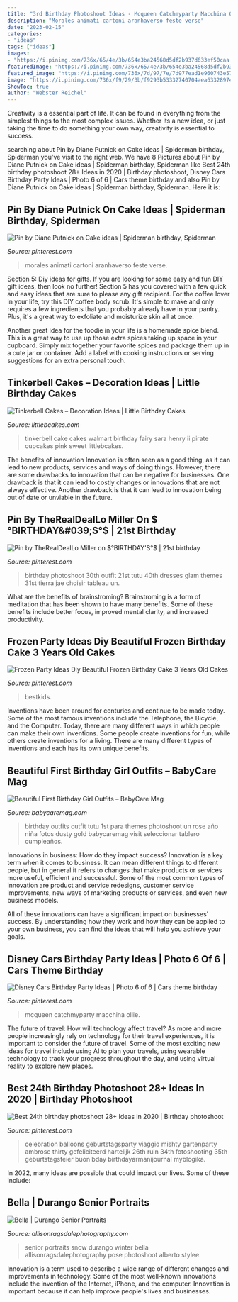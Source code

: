 ```yaml
---
title: "3rd Birthday Photoshoot Ideas - Mcqueen Catchmyparty Macchina Ollie"
description: "Morales animati cartoni aranhaverso feste verse"
date: "2023-02-15"
categories:
- "ideas"
tags: ["ideas"]
images:
- "https://i.pinimg.com/736x/65/4e/3b/654e3ba24568d5df2b937d633ef50caa.jpg"
featuredImage: "https://i.pinimg.com/736x/65/4e/3b/654e3ba24568d5df2b937d633ef50caa.jpg"
featured_image: "https://i.pinimg.com/736x/7d/97/7e/7d977ead1e960743e57ec16998ea5ca1.jpg"
image: "https://i.pinimg.com/736x/f9/29/3b/f9293b53332740704aea63328974bd42.jpg"
ShowToc: true
author: "Webster Reichel"
---
```



Creativity is a essential part of life. It can be found in everything from the simplest things to the most complex issues. Whether its a new idea, or just taking the time to do something your own way, creativity is essential to success.

	

		
searching about Pin by Diane Putnick on Cake ideas | Spiderman birthday, Spiderman you've visit to the right web. We have 8 Pictures about Pin by Diane Putnick on Cake ideas | Spiderman birthday, Spiderman like Best 24th birthday photoshoot 28+ Ideas in 2020 | Birthday photoshoot, Disney Cars Birthday Party Ideas | Photo 6 of 6 | Cars theme birthday and also Pin by Diane Putnick on Cake ideas | Spiderman birthday, Spiderman. Here it is:
		
    
## Pin By Diane Putnick On Cake Ideas | Spiderman Birthday, Spiderman

<img loading=lazy src="https://i.pinimg.com/736x/a7/ed/c7/a7edc7051fdbda74be663796f54f7742.jpg" onerror="this.onerror=null;this.src='https://tse3.mm.bing.net/th?id=OIP.dwTMYiZcGZ2QYgFHbx58HQHaJ3&amp;pid=15.1';" alt="Pin by Diane Putnick on Cake ideas | Spiderman birthday, Spiderman">

_Source: pinterest.com_

>morales animati cartoni aranhaverso feste verse. 

	

Section 5: Diy ideas for gifts.
If you are looking for some easy and fun DIY gift ideas, then look no further! Section 5 has you covered with a few quick and easy ideas that are sure to please any gift recipient.
For the coffee lover in your life, try this DIY coffee body scrub. It's simple to make and only requires a few ingredients that you probably already have in your pantry. Plus, it's a great way to exfoliate and moisturize skin all at once.

Another great idea for the foodie in your life is a homemade spice blend. This is a great way to use up those extra spices taking up space in your cupboard. Simply mix together your favorite spices and package them up in a cute jar or container. Add a label with cooking instructions or serving suggestions for an extra personal touch.

    
## Tinkerbell Cakes – Decoration Ideas | Little Birthday Cakes

<img loading=lazy src="http://www.littlebcakes.com/wp-content/uploads/2013/08/Walmart-Tinkerbell-Cake-768x1024.jpg" onerror="this.onerror=null;this.src='https://tse4.mm.bing.net/th?id=OIP.knysge9UpCxgPQzGqIa3WAHaJ4&amp;pid=15.1';" alt="Tinkerbell Cakes – Decoration Ideas | Little Birthday Cakes">

_Source: littlebcakes.com_

>tinkerbell cake cakes walmart birthday fairy sara henry ii pirate cupcakes pink sweet littlebcakes. 

	

The benefits of innovation
Innovation is often seen as a good thing, as it can lead to new products, services and ways of doing things. However, there are some drawbacks to innovation that can be negative for businesses. One drawback is that it can lead to costly changes or innovations that are not always effective. Another drawback is that it can lead to innovation being out of date or unviable in the future.

    
## Pin By TheRealDealLo Miller On $°BIRTHDAY&#039;S°$ | 21st Birthday

<img loading=lazy src="https://i.pinimg.com/736x/3d/63/04/3d6304a065a6dfaff89a3dc15097a303.jpg" onerror="this.onerror=null;this.src='https://tse4.mm.bing.net/th?id=OIP.AJyNyX813h-goqcRMKG6ogHaK2&amp;pid=15.1';" alt="Pin by TheRealDealLo Miller on $°BIRTHDAY&#039;S°$ | 21st birthday">

_Source: pinterest.com_

>birthday photoshoot 30th outfit 21st tutu 40th dresses glam themes 31st tierra jae choisir tableau un. 

	

What are the benefits of brainstroming?
Brainstroming is a form of meditation that has been shown to have many benefits. Some of these benefits include better focus, improved mental clarity, and increased productivity.

    
## Frozen Party Ideas Diy Beautiful Frozen Birthday Cake 3 Years Old Cakes

<img loading=lazy src="https://i.pinimg.com/736x/f9/29/3b/f9293b53332740704aea63328974bd42.jpg" onerror="this.onerror=null;this.src='https://tse1.mm.bing.net/th?id=OIP.Q6xkMsG8u5Ak2Sj7Dl5OTAHaJ3&amp;pid=15.1';" alt="Frozen Party Ideas Diy Beautiful Frozen Birthday Cake 3 Years Old Cakes">

_Source: pinterest.com_

>bestkids. 

	

Inventions have been around for centuries and continue to be made today. Some of the most famous inventions include the Telephone, the Bicycle, and the Computer. Today, there are many different ways in which people can make their own inventions. Some people create inventions for fun, while others create inventions for a living. There are many different types of inventions and each has its own unique benefits.

    
## Beautiful First Birthday Girl Outfits – BabyCare Mag

<img loading=lazy src="https://www.babycaremag.com/wp-content/uploads/2018/01/First-Birthday-Baby-Girl-Outfit-4.jpg" onerror="this.onerror=null;this.src='https://tse1.mm.bing.net/th?id=OIP.STi6hx3MULrn7YLdm48plwHaLF&amp;pid=15.1';" alt="Beautiful First Birthday Girl Outfits – BabyCare Mag">

_Source: babycaremag.com_

>birthday outfits outfit tutu 1st para themes photoshoot un rose año niña fotos dusty gold babycaremag visit seleccionar tablero cumpleaños. 

	

Innovations in business: How do they impact success?
Innovation is a key term when it comes to business. It can mean different things to different people, but in general it refers to changes that make products or services more useful, efficient and successful.
Some of the most common types of innovation are product and service redesigns, customer service improvements, new ways of marketing products or services, and even new business models.

All of these innovations can have a significant impact on businesses' success. By understanding how they work and how they can be applied to your own business, you can find the ideas that will help you achieve your goals.

    
## Disney Cars Birthday Party Ideas | Photo 6 Of 6 | Cars Theme Birthday

<img loading=lazy src="https://i.pinimg.com/736x/7d/97/7e/7d977ead1e960743e57ec16998ea5ca1.jpg" onerror="this.onerror=null;this.src='https://tse3.mm.bing.net/th?id=OIP.OZCkwfWvzD4EWyZzotZe-wHaIT&amp;pid=15.1';" alt="Disney Cars Birthday Party Ideas | Photo 6 of 6 | Cars theme birthday">

_Source: pinterest.com_

>mcqueen catchmyparty macchina ollie. 

	

The future of travel: How will technology affect travel?
As more and more people increasingly rely on technology for their travel experiences, it is important to consider the future of travel. Some of the most exciting new ideas for travel include using AI to plan your travels, using wearable technology to track your progress throughout the day, and using virtual reality to explore new places.

    
## Best 24th Birthday Photoshoot 28+ Ideas In 2020 | Birthday Photoshoot

<img loading=lazy src="https://i.pinimg.com/736x/65/4e/3b/654e3ba24568d5df2b937d633ef50caa.jpg" onerror="this.onerror=null;this.src='https://tse4.mm.bing.net/th?id=OIP.PATKZlMyK8Vnt2Zqw76vfwAAAA&amp;pid=15.1';" alt="Best 24th birthday photoshoot 28+ Ideas in 2020 | Birthday photoshoot">

_Source: pinterest.com_

>celebration balloons geburtstagsparty viaggio mishty gartenparty ambrose thirty gefeliciteerd hartelijk 26th ruin 34th fotoshooting 35th geburtstagsfeier buon bday birthdayarmanijournal myblogika. 

	

In 2022, many ideas are possible that could impact our lives. Some of these include: 

    
## Bella | Durango Senior Portraits

<img loading=lazy src="https://allisonragsdalephotography.com/wp-content/uploads/2013/04/allisonragsdalephotography-7126.jpg" onerror="this.onerror=null;this.src='https://tse3.mm.bing.net/th?id=OIP.AbNSXkcO5WNNDzk29AyFLQHaLI&amp;pid=15.1';" alt="Bella | Durango Senior Portraits">

_Source: allisonragsdalephotography.com_

>senior portraits snow durango winter bella allisonragsdalephotography pose photoshoot alberto stylee. 

	

Innovation is a term used to describe a wide range of different changes and improvements in technology. Some of the most well-known innovations include the invention of the Internet, iPhone, and the computer. Innovation is important because it can help improve people's lives and businesses.


